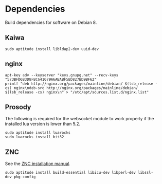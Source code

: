 # Dependencies
Build dependencies for software on Debian 8.

## Kaiwa

	sudo aptitude install libldap2-dev uuid-dev
	
## nginx

	apt-key adv --keyserver "keys.gnupg.net" --recv-keys "573BFD6B3D8FBC641079A6ABABF5BD827BD9BF62"
	printf "deb http://nginx.org/packages/mainline/debian/ $(lsb_release -cs) nginx\ndeb-src http://nginx.org/packages/mainline/debian/ $(lsb_release -cs) nginx\n" > "/etc/apt/sources.list.d/nginx.list"
	

## Prosody
The following is required for the websocket module to work properly if the installed lua version is lower than 5.2.

	sudo aptitude install luarocks
	sudo luarocks install bit32

## ZNC
See the [ZNC installation manual](http://wiki.znc.in/Installation#Debian "ZNC installation manual").

	sudo aptitude install build-essential libicu-dev libperl-dev libssl-dev pkg-config

